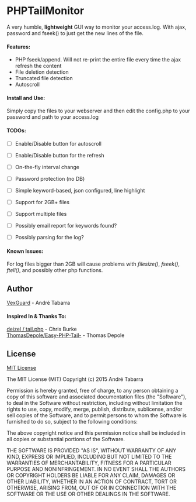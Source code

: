 # PHPTailMonitor
A very humble, __lightweight__ GUI way to monitor your access.log. With ajax, password and fseek() to just get the new lines of the file.

#### Features:
* PHP fseek/append. Will not re-print the entire file every time the ajax refresh the content
* File deletion detection
* Truncated file detection
* Autoscroll


#### Install and Use:
Simply copy the files to your webserver and then edit the config.php to your password and path to your access.log  


#### TODOs:
- [ ] Enable/Disable button for autoscroll
- [ ] Enable/Disable button for the refresh
- [ ] On-the-fly interval change
- [ ] Password protection (no DB)
- [ ] Simple keyword-based, json configured, line highlight
- [ ] Support for 2GB+ files
- [ ] Support multiple files
- [ ] Possibly email report for keywords found?
- [ ] Possibly parsing for the log?


#### Known Issues:
For log files bigger than 2GB will cause problems with *filesize()*, *fseek()*, *ftell()*, and possibly other php functions.

## Author

[VexGuard](http://www.vexguard.com) - André Tabarra

#### Inspired In & Thanks To:
[deizel / tail.php](https://gist.github.com/deizel/3846335) - Chris Burke  
[ThomasDepole/Easy-PHP-Tail-](https://github.com/ThomasDepole/Easy-PHP-Tail-) - Thomas Depole

## License

[MIT License](http://www.opensource.org/licenses/mit-license.php)

The MIT License (MIT)
Copyright (c) 2015 André Tabarra

Permission is hereby granted, free of charge, to any person obtaining a copy of this software and associated documentation files (the "Software"), to deal in the Software without restriction, including without limitation the rights to use, copy, modify, merge, publish, distribute, sublicense, and/or sell copies of the Software, and to permit persons to whom the Software is furnished to do so, subject to the following conditions:

The above copyright notice and this permission notice shall be included in all copies or substantial portions of the Software.

THE SOFTWARE IS PROVIDED "AS IS", WITHOUT WARRANTY OF ANY KIND, EXPRESS OR IMPLIED, INCLUDING BUT NOT LIMITED TO THE WARRANTIES OF MERCHANTABILITY, FITNESS FOR A PARTICULAR PURPOSE AND NONINFRINGEMENT. IN NO EVENT SHALL THE AUTHORS OR COPYRIGHT HOLDERS BE LIABLE FOR ANY CLAIM, DAMAGES OR OTHER LIABILITY, WHETHER IN AN ACTION OF CONTRACT, TORT OR OTHERWISE, ARISING FROM, OUT OF OR IN CONNECTION WITH THE SOFTWARE OR THE USE OR OTHER DEALINGS IN THE SOFTWARE.
